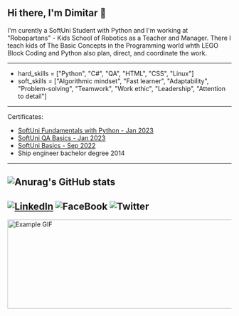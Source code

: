 ## Hi there, I'm Dimitar 👋 
I'm curently a SoftUni Student with Python and I'm working at "Robopartans" - Kids School of Robotics as a Teacher and Manager. There I teach kids of The Basic Concepts in the Programming world whth LEGO Block Coding and Python also plan, direct, and coordinate the work.

--- 
- hard_skills = ["Python", "C#", "QA", "HTML", "CSS", "Linux"]
- soft_skills = ["Algorithmic mindset", "Fast learner", "Adaptability", "Problem-solving", "Teamwork", "Work ethic", "Leadership", "Attention to detail"]
---
Certificates:
- [SoftUni Fundamentals with Python - Jan 2023](https://softuni.bg/certificates/details/167209/1ba07492)
- [SoftUni QA Basics - Jan 2023](https://softuni.bg/certificates/details/154598/7dc914b6)
- [SoftUni Basics - Sep 2022](https://softuni.bg/certificates/details/146391/dc338052)
- Ship engineer bachelor degree 2014
---
![Anurag's GitHub stats](https://github-readme-stats.vercel.app/api?username=DimitarTamahkyarov&show_icons=true&theme=highcontrast)
---
[![LinkedIn](https://img.shields.io/badge/linkedin-%230077B5.svg?style=for-the-badge&logo=linkedin&logoColor=white)](https://www.linkedin.com/in/dimitar-tamahkyarov-6a6684186/)
![FaceBook](https://img.shields.io/badge/Facebook-1877F2?style=for-the-badge&logo=facebook&logoColor=white)
![Twitter](https://img.shields.io/badge/Twitter-1DA1F2?style=for-the-badge&logo=twitter&logoColor=white)
---
<img src="https://media.giphy.com/media/AOSwwqVjNZlDO/giphy.gif" alt="Example GIF" width="800" height="200">

